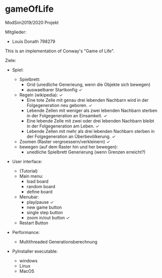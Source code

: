 # gameOfLife

ModSim2019/2020 Projekt

Mitglieder:
* Louis Donath 798279


This is an implementation of Conway's "Game of Life".

Ziele:

* Spiel:
    * Spielbrett:
        * Grid (unedliche Generieung, wenn die Objekte sich bewegen)
        * auswaelbarer Startkonfig ✓
    * Regeln (wikipedia): ✓
        * Eine tote Zelle mit genau drei lebenden Nachbarn wird in der Folgegeneration neu geboren. ✓
        * Lebende Zellen mit weniger als zwei lebenden Nachbarn sterben in der Folgegeneration an Einsamkeit. ✓
        * Eine lebende Zelle mit zwei oder drei lebenden Nachbarn bleibt in der Folgegeneration am Leben. ✓
        * Lebende Zellen mit mehr als drei lebenden Nachbarn sterben in der Folgegeneration an Überbevölkerung. ✓
    * Zoomen (Raster vergroessern/verkleinern) ✓
    * bewegen (auf dem Raster hin und her bewegen):
        * unedliche Spielbrett Generierung (wenn Grenzen erreicht?)
 
* User interface:
    * (Tutorial)
    * Main menu:
        * load board
        * random board
        * define board
    * Menubar:
        * play/pause ✓
        * new game button 
        * single step button
        * zoom in/out button ✓
    * Restart Button
 
* Performance:
    * Multithreaded Generationsberechnung
 
* PyInstaller executable:
    * windows
    * Linux 
    * MacOS
